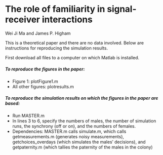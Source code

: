 # The role of familiarity in signal-receiver interactions

Wei Ji Ma and James P. Higham

This is a theoretical paper and there are no data involved. Below are instructions for reproducing the simulation results.

First download all files to a computer on which Matlab is installed.

##### To reproduce the figures in the paper:
- Figure 1: plotFigure1.m
- All other figures: plotresults.m

##### To reproduce the simulation results on which the figures in the paper are based:
- Run MASTER.m
- In lines 3 to 6, specify the numbers of males, the number of simulation runs, the synchrony (off or on), and the numbers of females.
- Dependencies: MASTER.m calls simulate.m, which calls getmeasurements.m (generates noisy measurements), getchoices_overdays (which simulates the males’ decisions), and getpaternity.m (which tallies the paternity of the males in the colony)
